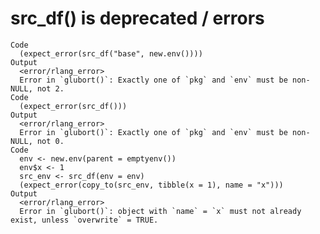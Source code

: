 # src_df() is deprecated / errors

    Code
      (expect_error(src_df("base", new.env())))
    Output
      <error/rlang_error>
      Error in `glubort()`: Exactly one of `pkg` and `env` must be non-NULL, not 2.
    Code
      (expect_error(src_df()))
    Output
      <error/rlang_error>
      Error in `glubort()`: Exactly one of `pkg` and `env` must be non-NULL, not 0.
    Code
      env <- new.env(parent = emptyenv())
      env$x <- 1
      src_env <- src_df(env = env)
      (expect_error(copy_to(src_env, tibble(x = 1), name = "x")))
    Output
      <error/rlang_error>
      Error in `glubort()`: object with `name` = `x` must not already exist, unless `overwrite` = TRUE.

